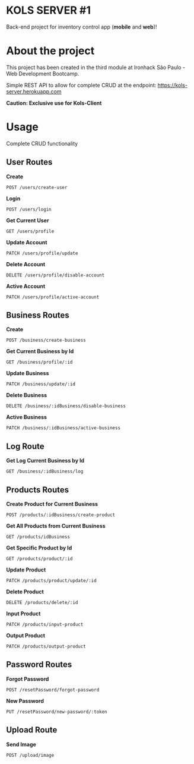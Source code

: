 # KOLS SERVER #1
Back-end project for inventory control app (**mobile** and **web**)!

# About the project
This project has been created in the third module at Ironhack São Paulo - Web Development Bootcamp.

Simple REST API to allow for complete CRUD  at the endpoint:
https://kols-server.herokuapp.com

**Caution: Exclusive use for Kols-Client**

# Usage
Complete CRUD functionality

## User Routes

**Create**

    POST /users/create-user

**Login**

    POST /users/login

**Get Current User**

    GET /users/profile
**Update Account**

    PATCH /users/profile/update
**Delete Account**

    DELETE /users/profile/disable-account
**Active Account**

    PATCH /users/profile/active-account

## Business Routes

**Create**

    POST /business/create-business

**Get Current Business by Id**

    GET /business/profile/:id

**Update Business**

    PATCH /business/update/:id

**Delete Business**

    DELETE /business/:idBusiness/disable-business

**Active Business**

    PATCH /business/:idBusiness/active-business
    
## Log Route

**Get Log Current Business by Id**

    GET /business/:idBusiness/log

## Products Routes

**Create Product for Current Business**

    POST /products/:idBusiness/create-product

**Get All Products from Current Business**

    GET /products/idBusiness

**Get Specific Product by Id**

    GET /products/product/:id

**Update Product**

    PATCH /products/product/update/:id

**Delete Product**

    DELETE /products/delete/:id

**Input Product**

    PATCH /products/input-product

**Output Product**

    PATCH /products/output-product

## Password Routes

**Forgot Password**

    POST /resetPassword/forgot-password

**New Password**

    PUT /resetPassword/new-password/:token

## Upload Route

**Send Image**

    POST /upload/image
